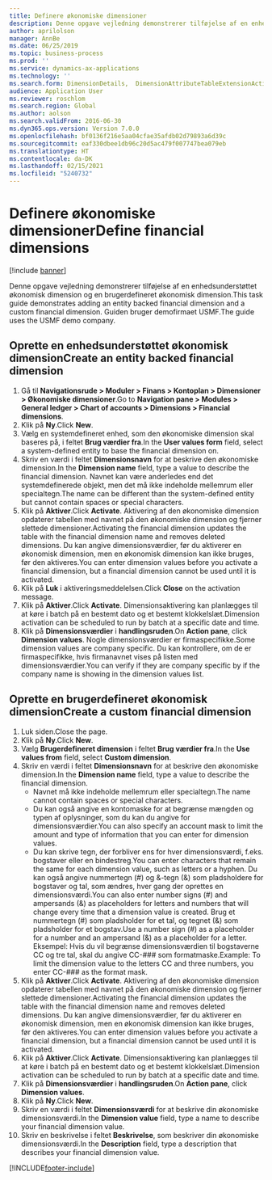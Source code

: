 ```yaml
---
title: Definere økonomiske dimensioner
description: Denne opgave vejledning demonstrerer tilføjelse af en enhedsunderstøttet økonomisk dimension og en brugerdefineret økonomisk dimension.
author: aprilolson
manager: AnnBe
ms.date: 06/25/2019
ms.topic: business-process
ms.prod: ''
ms.service: dynamics-ax-applications
ms.technology: ''
ms.search.form: DimensionDetails,  DimensionAttributeTableExtensionActivate, DimensionValueDetails
audience: Application User
ms.reviewer: roschlom
ms.search.region: Global
ms.author: aolson
ms.search.validFrom: 2016-06-30
ms.dyn365.ops.version: Version 7.0.0
ms.openlocfilehash: bf0136f216e5aa04cfae35afdb02d79893a6d39c
ms.sourcegitcommit: eaf330dbee1db96c20d5ac479f007747bea079eb
ms.translationtype: HT
ms.contentlocale: da-DK
ms.lasthandoff: 02/15/2021
ms.locfileid: "5240732"
---
```

# <a name="define-financial-dimensions"></a><span data-ttu-id="fa8b0-103">Definere økonomiske dimensioner</span><span class="sxs-lookup"><span data-stu-id="fa8b0-103">Define financial dimensions</span></span>

[!include [banner](../../includes/banner.md)]

<span data-ttu-id="fa8b0-104">Denne opgave vejledning demonstrerer tilføjelse af en enhedsunderstøttet økonomisk dimension og en brugerdefineret økonomisk dimension.</span><span class="sxs-lookup"><span data-stu-id="fa8b0-104">This task guide demonstrates adding an entity backed financial dimension and a custom financial dimension.</span></span>  <span data-ttu-id="fa8b0-105">Guiden bruger demofirmaet USMF.</span><span class="sxs-lookup"><span data-stu-id="fa8b0-105">The guide uses the USMF demo company.</span></span>


## <a name="create-an-entity-backed-financial-dimension"></a><span data-ttu-id="fa8b0-106">Oprette en enhedsunderstøttet økonomisk dimension</span><span class="sxs-lookup"><span data-stu-id="fa8b0-106">Create an entity backed financial dimension</span></span>
1. <span data-ttu-id="fa8b0-107">Gå til **Navigationsrude > Moduler > Finans > Kontoplan > Dimensioner > Økonomiske dimensioner**.</span><span class="sxs-lookup"><span data-stu-id="fa8b0-107">Go to **Navigation pane > Modules > General ledger > Chart of accounts > Dimensions > Financial dimensions**.</span></span>
2. <span data-ttu-id="fa8b0-108">Klik på **Ny**.</span><span class="sxs-lookup"><span data-stu-id="fa8b0-108">Click **New**.</span></span>
3. <span data-ttu-id="fa8b0-109">Vælg en systemdefineret enhed, som den økonomiske dimension skal baseres på, i feltet **Brug værdier fra**.</span><span class="sxs-lookup"><span data-stu-id="fa8b0-109">In the **User values form** field, select a system-defined entity to base the financial dimension on.</span></span> 
4. <span data-ttu-id="fa8b0-110">Skriv en værdi i feltet **Dimensionsnavn** for at beskrive den økonomiske dimension.</span><span class="sxs-lookup"><span data-stu-id="fa8b0-110">In the **Dimension name** field, type a value to describe the financial dimension.</span></span> <span data-ttu-id="fa8b0-111">Navnet kan være anderledes end det systemdefinerede objekt, men det må ikke indeholde mellemrum eller specialtegn.</span><span class="sxs-lookup"><span data-stu-id="fa8b0-111">The name can be different than the system-defined entity but cannot contain spaces or special characters.</span></span>
5. <span data-ttu-id="fa8b0-112">Klik på **Aktiver**.</span><span class="sxs-lookup"><span data-stu-id="fa8b0-112">Click **Activate**.</span></span> <span data-ttu-id="fa8b0-113">Aktivering af den økonomiske dimension opdaterer tabellen med navnet på den økonomiske dimension og fjerner slettede dimensioner.</span><span class="sxs-lookup"><span data-stu-id="fa8b0-113">Activating the financial dimension updates the table with the financial dimension name and removes deleted dimensions.</span></span> <span data-ttu-id="fa8b0-114">Du kan angive dimensionsværdier, før du aktiverer en økonomisk dimension, men en økonomisk dimension kan ikke bruges, før den aktiveres.</span><span class="sxs-lookup"><span data-stu-id="fa8b0-114">You can enter dimension values before you activate a financial dimension, but a financial dimension cannot be used until it is activated.</span></span>  
6. <span data-ttu-id="fa8b0-115">Klik på **Luk** i aktiveringsmeddelelsen.</span><span class="sxs-lookup"><span data-stu-id="fa8b0-115">Click **Close** on the activation message.</span></span>
7. <span data-ttu-id="fa8b0-116">Klik på **Aktiver**.</span><span class="sxs-lookup"><span data-stu-id="fa8b0-116">Click **Activate**.</span></span> <span data-ttu-id="fa8b0-117">Dimensionsaktivering kan planlægges til at køre i batch på en bestemt dato og et bestemt klokkelslæt.</span><span class="sxs-lookup"><span data-stu-id="fa8b0-117">Dimension activation can be scheduled to run by batch at a specific date and time.</span></span>  
8. <span data-ttu-id="fa8b0-118">Klik på **Dimensionsværdier** i **handlingsruden**.</span><span class="sxs-lookup"><span data-stu-id="fa8b0-118">On **Action pane**, click **Dimension values**.</span></span> <span data-ttu-id="fa8b0-119">Nogle dimensionsværdier er firmaspecifikke.</span><span class="sxs-lookup"><span data-stu-id="fa8b0-119">Some dimension values are company specific.</span></span> <span data-ttu-id="fa8b0-120">Du kan kontrollere, om de er firmaspecifikke, hvis firmanavnet vises på listen med dimensionsværdier.</span><span class="sxs-lookup"><span data-stu-id="fa8b0-120">You can verify if they are company specific by if the company name is showing in the dimension values list.</span></span>  

## <a name="create-a-custom-financial-dimension"></a><span data-ttu-id="fa8b0-121">Oprette en brugerdefineret økonomisk dimension</span><span class="sxs-lookup"><span data-stu-id="fa8b0-121">Create a custom financial dimension</span></span>
1. <span data-ttu-id="fa8b0-122">Luk siden.</span><span class="sxs-lookup"><span data-stu-id="fa8b0-122">Close the page.</span></span>
2. <span data-ttu-id="fa8b0-123">Klik på **Ny**.</span><span class="sxs-lookup"><span data-stu-id="fa8b0-123">Click **New**.</span></span>
3. <span data-ttu-id="fa8b0-124">Vælg **Brugerdefineret dimension** i feltet **Brug værdier fra**.</span><span class="sxs-lookup"><span data-stu-id="fa8b0-124">In the **Use values from** field, select **Custom dimension**.</span></span>
4. <span data-ttu-id="fa8b0-125">Skriv en værdi i feltet **Dimensionsnavn** for at beskrive den økonomiske dimension.</span><span class="sxs-lookup"><span data-stu-id="fa8b0-125">In the **Dimension name** field, type a value to describe the financial dimension.</span></span>
    - <span data-ttu-id="fa8b0-126">Navnet må ikke indeholde mellemrum eller specialtegn.</span><span class="sxs-lookup"><span data-stu-id="fa8b0-126">The name cannot contain spaces or special characters.</span></span>  
    - <span data-ttu-id="fa8b0-127">Du kan også angive en kontomaske for at begrænse mængden og typen af oplysninger, som du kan du angive for dimensionsværdier.</span><span class="sxs-lookup"><span data-stu-id="fa8b0-127">You can also specify an account mask to limit the amount and type of information that you can enter for dimension values.</span></span>   
    - <span data-ttu-id="fa8b0-128">Du kan skrive tegn, der forbliver ens for hver dimensionsværdi, f.eks. bogstaver eller en bindestreg.</span><span class="sxs-lookup"><span data-stu-id="fa8b0-128">You can enter characters that remain the same for each dimension value, such as letters or a hyphen.</span></span> <span data-ttu-id="fa8b0-129">Du kan også angive nummertegn (#) og &-tegn (&) som pladsholdere for bogstaver og tal, som ændres, hver gang der oprettes en dimensionsværdi.</span><span class="sxs-lookup"><span data-stu-id="fa8b0-129">You can also enter number signs (#) and ampersands (&) as placeholders for letters and numbers that will change every time that a dimension value is created.</span></span> <span data-ttu-id="fa8b0-130">Brug et nummertegn (#) som pladsholder for et tal, og tegnet (&) som pladsholder for et bogstav.</span><span class="sxs-lookup"><span data-stu-id="fa8b0-130">Use a number sign (#) as a placeholder for a number and an ampersand (&) as a placeholder for a letter.</span></span>  <span data-ttu-id="fa8b0-131">Eksempel: Hvis du vil begrænse dimensionsværdien til bogstaverne CC og tre tal, skal du angive CC-### som formatmaske.</span><span class="sxs-lookup"><span data-stu-id="fa8b0-131">Example: To limit the dimension value to the letters CC and three numbers, you enter CC-### as the format mask.</span></span>  
5. <span data-ttu-id="fa8b0-132">Klik på **Aktiver**.</span><span class="sxs-lookup"><span data-stu-id="fa8b0-132">Click **Activate**.</span></span> <span data-ttu-id="fa8b0-133">Aktivering af den økonomiske dimension opdaterer tabellen med navnet på den økonomiske dimension og fjerner slettede dimensioner.</span><span class="sxs-lookup"><span data-stu-id="fa8b0-133">Activating the financial dimension updates the table with the financial dimension name and removes deleted dimensions.</span></span> <span data-ttu-id="fa8b0-134">Du kan angive dimensionsværdier, før du aktiverer en økonomisk dimension, men en økonomisk dimension kan ikke bruges, før den aktiveres.</span><span class="sxs-lookup"><span data-stu-id="fa8b0-134">You can enter dimension values before you activate a financial dimension, but a financial dimension cannot be used until it is activated.</span></span>     
6. <span data-ttu-id="fa8b0-135">Klik på **Aktiver**.</span><span class="sxs-lookup"><span data-stu-id="fa8b0-135">Click **Activate**.</span></span> <span data-ttu-id="fa8b0-136">Dimensionsaktivering kan planlægges til at køre i batch på en bestemt dato og et bestemt klokkelslæt.</span><span class="sxs-lookup"><span data-stu-id="fa8b0-136">Dimension activation can be scheduled to run by batch at a specific date and time.</span></span>      
7. <span data-ttu-id="fa8b0-137">Klik på **Dimensionsværdier** i **handlingsruden**.</span><span class="sxs-lookup"><span data-stu-id="fa8b0-137">On **Action pane**, click **Dimension values**.</span></span>
8. <span data-ttu-id="fa8b0-138">Klik på **Ny**.</span><span class="sxs-lookup"><span data-stu-id="fa8b0-138">Click **New**.</span></span>
9. <span data-ttu-id="fa8b0-139">Skriv en værdi i feltet **Dimensionsværdi** for at beskrive din økonomiske dimensionsværdi.</span><span class="sxs-lookup"><span data-stu-id="fa8b0-139">In the **Dimension value** field, type a name to describe your financial dimension value.</span></span>
10. <span data-ttu-id="fa8b0-140">Skriv en beskrivelse i feltet **Beskrivelse**, som beskriver din økonomiske dimensionsværdi.</span><span class="sxs-lookup"><span data-stu-id="fa8b0-140">In the **Description** field, type a description that describes your financial dimension value.</span></span>



[!INCLUDE[footer-include](../../../includes/footer-banner.md)]